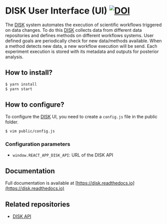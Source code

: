 
# DISK User Interface (UI) [![DOI](https://zenodo.org/badge/DOI/10.5281/zenodo.10651269.svg)](https://doi.org/10.5281/zenodo.10651269)

The [DISK](https://disk.isi.edu) system automates the execution of scientific workflows triggered 
on data changes. To do this [DISK](https://disk.isi.edu) collects data from different data repositories
and defines methods on different workflows systems. User defined goals are 
periodically check for new data/methods available. When a method detects new data,
a new workflow execution will be send. Each experiment execution is stored with its
metadata and outputs for posterior analysis.

## How to install?


```bash
$ yarn install
$ yarn start
```

## How to configure?

To configure the [DISK](https://disk.isi.edu) UI, you need to create a `config.js` file in the public folder.

```bash
$ vim public/config.js
```

### Configuration parameters

- `window.REACT_APP_DISK_API`: URL of the DISK API

## Documentation

Full documentation is available at [https://disk.readthedocs.io](https://disk.readthedocs.io)

## Related repositories

- [DISK API](https://github.com/KnowledgeCaptureAndDiscovery/DISK-API)
